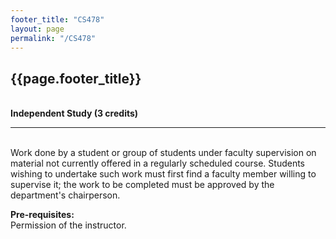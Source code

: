 ```yaml
---
footer_title: "CS478"
layout: page
permalink: "/CS478"
---
```


## {{page.footer_title}}
\
**Independent Study (3 credits)**

---
\
Work done by a student or group of students under faculty supervision on material not currently offered in a regularly scheduled course. Students wishing to undertake such work must first find a faculty member willing to supervise it; the work to be completed must be approved by the department's chairperson.

**Pre-requisites:**
\
Permission of the instructor.